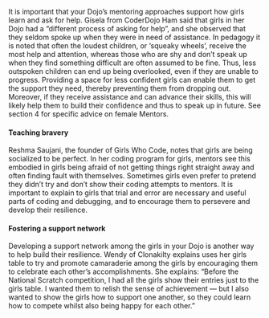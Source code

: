 It is important that your Dojo’s mentoring approaches support how girls learn and ask for help. Gisela from CoderDojo Ham said that girls in her Dojo had a “different process of asking for help”, and she observed that they seldom spoke up when they were in need of assistance. In pedagogy it is noted that often the loudest children, or ‘squeaky wheels’, receive the most help and attention, whereas those who are shy and don’t speak up when they find something difficult are often assumed to be fine. Thus, less outspoken children can end up being overlooked, even if they are unable to progress. Providing a space for less confident girls can enable them to get the support they need, thereby preventing them from dropping out. Moreover, if they receive assistance and can advance their skills, this will likely help them to build their confidence and thus to speak up in future. See section 4 for specific advice on female Mentors.

#### Teaching bravery

Reshma Saujani, the founder of Girls Who Code, notes that girls are being socialized to be perfect. In her coding program for girls, mentors see this embodied in girls being afraid of not getting things right straight away and often finding fault with themselves. Sometimes girls even prefer to pretend they didn’t try and don’t show their coding attempts to mentors. It is important to explain to girls that trial and error are necessary and useful parts of coding and debugging, and to encourage them to persevere and develop their resilience.

  


#### Fostering a support network

Developing a support network among the girls in your Dojo is another way to help build their resilience. Wendy of Clonakilty explains uses her girls table to try and promote camaraderie among the girls by encouraging them to celebrate each other’s accomplishments. She explains: “Before the National Scratch competition, I had all the girls show their entries just to the girls table. I wanted them to relish the sense of achievement — but I also wanted to show the girls how to support one another, so they could learn how to compete whilst also being happy for each other.”

  


